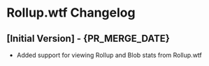 # Rollup.wtf Changelog

## [Initial Version] - {PR_MERGE_DATE}
- Added support for viewing Rollup and Blob stats from Rollup.wtf